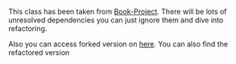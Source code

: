 This class has been taken from [Book-Project](https://github.com/knjk04/book-project). 
There will be lots of unresolved dependencies you can just ignore them and dive into refactoring.

Also you can access forked version on [here](https://github.com/kaansonmezoz/book-project). You can also find the refactored
version

